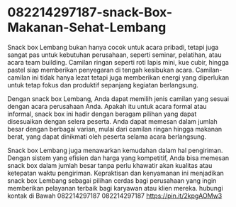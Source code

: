 # 082214297187-snack-Box-Makanan-Sehat-Lembang
Snack box Lembang bukan hanya cocok untuk acara pribadi, tetapi juga sangat pas untuk kebutuhan perusahaan, seperti seminar, pelatihan, atau acara team building. Camilan ringan seperti roti lapis mini, kue cubir, hingga pastel siap memberikan penyegaran di tengah kesibukan acara. Camilan-camilan ini tidak hanya lezat tetapi juga memberikan energi yang diperlukan untuk tetap fokus dan produktif sepanjang kegiatan berlangsung.

Dengan snack box Lembang, Anda dapat memilih jenis camilan yang sesuai dengan acara perusahaan Anda. Apakah itu untuk acara formal atau informal, snack box ini hadir dengan beragam pilihan yang dapat disesuaikan dengan selera peserta. Anda dapat memesan dalam jumlah besar dengan berbagai varian, mulai dari camilan ringan hingga makanan berat, yang dapat dinikmati oleh peserta selama acara berlangsung.

Snack box Lembang juga menawarkan kemudahan dalam hal pengiriman. Dengan sistem yang efisien dan harga yang kompetitif, Anda bisa memesan snack box dalam jumlah besar tanpa perlu khawatir akan kualitas atau ketepatan waktu pengiriman. Kepraktisan dan kenyamanan ini menjadikan snack box Lembang sebagai pilihan cerdas bagi perusahaan yang ingin memberikan pelayanan terbaik bagi karyawan atau klien mereka.
hubungi kontak di Bawah
082214297187
082214297187
https://pin.it/2kpgAOMw3


